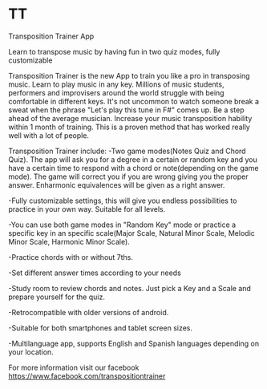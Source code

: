# TT
Transposition Trainer App

Learn to transpose music by having fun in two quiz modes, fully customizable

Transposition Trainer is the new App to train you like a pro in transposing music. Learn to play music in any key. Millions of music students, performers and improvisers around the world struggle with being comfortable in different keys. It's not uncommon to watch someone break a sweat when the phrase "Let's play this tune in F#" comes up. Be a step ahead of the average musician. Increase your music transposition hability within 1 month of training. This is a proven method that has worked really well with a lot of people.

Transposition Trainer include:
-Two game modes(Notes Quiz and Chord Quiz). The app will ask you for a degree in a certain or random key and you have a certain time to respond with a chord or note(depending on the game mode). The game will correct you if you are wrong giving you the proper answer. Enharmonic equivalences will be given as a right answer.

-Fully customizable settings, this will give you endless possibilities to practice in your own way. Suitable for all levels.

-You can use both game modes in "Random Key" mode or practice a specific key in an specific scale(Major Scale, Natural Minor Scale, Melodic Minor Scale, Harmonic Minor Scale).

-Practice chords with or without 7ths.

-Set different answer times according to your needs

-Study room to review chords and notes. Just pick a Key and a Scale and prepare yourself for the quiz.

-Retrocompatible with older versions of android.

-Suitable for both smartphones and tablet screen sizes.

-Multilanguage app, supports English and Spanish languages depending on your location.

For more information visit our facebook https://www.facebook.com/transpositiontrainer
